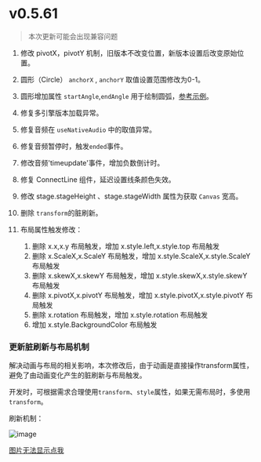 # v0.5.61

> 本次更新可能会出现兼容问题

1. 修改 pivotX，pivotY 机制，旧版本不改变位置，新版本设置后改变原始位置。
1. 圆形（Circle） `anchorX` , `anchorY` 取值设置范围修改为0-1。
1. 圆形增加属性 `startAngle`,`endAngle` 用于绘制圆弧，[参考示例](https://vipkid-edu.github.io/vf-docs/gui/circle.html#%E7%A4%BA%E4%BE%8B)。
1. 修复多引擎版本加载异常。
1. 修复音频在 `useNativeAudio` 中的取值异常。
1. 修复音频暂停时，触发`ended`事件。
1. 修改音频'timeupdate'事件，增加负数倒计时。
1. 修复 ConnectLine 组件，延迟设置线条颜色失效。
1. 修改 stage.stageHeight 、stage.stageWidth 属性为获取 `Canvas` 宽高。
1. 删除 `transform`的脏刷新。

1. 布局属性触发修改：
    1. 删除 x.x,x.y 布局触发，增加 x.style.left,x.style.top 布局触发
    1. 删除 x.ScaleX,x.ScaleY 布局触发，增加 x.style.ScaleX,x.style.ScaleY 布局触发
    1. 删除 x.skewX,x.skewY 布局触发，增加 x.style.skewX,x.style.skewY 布局触发
    1. 删除 x.pivotX,x.pivotY 布局触发，增加 x.style.pivotX,x.style.pivotY 布局触发
    1. 删除 x.rotation 布局触发，增加 x.style.rotation 布局触发
    1. 增加 x.style.BackgroundColor 布局触发

### 更新脏刷新与布局机制
解决动画与布局的相关影响，本次修改后，由于动画是直接操作transform属性，避免了由动画变化产生的脏刷新与布局触发。

开发时，可根据需求合理使用`transform`、`style`属性，如果无需布局时，多使用`transform`。

刷新机制：

![image](https://vipkid-edu.github.io/vf-docs/assets/img/001.395e4dd8.png)

[图片无法显示点我](https://vipkid-edu.github.io/vf-docs/assets/img/001.395e4dd8.png)
